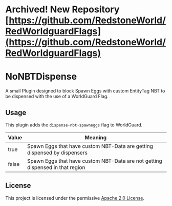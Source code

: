# Archived! New Repository [https://github.com/RedstoneWorld/RedWorldguardFlags](https://github.com/RedstoneWorld/RedWorldguardFlags)

# NoNBTDispense
A small Plugin designed to block Spawn Eggs with custom EntityTag NBT to be dispensed with the use of a WorldGuard Flag.

## Usage
This plugin adds the `dispense-nbt-spawneggs` flag to WorldGuard.

| Value    | Meaning                                                                       |
|----------|-------------------------------------------------------------------------------|
| true     | Spawn Eggs that have custom NBT-Data are getting dispensed by dispensers      |
| false    | Spawn Eggs that have custom NBT-Data are not getting dispensed in that region |

## License
This project is licensed under the permissive [Apache 2.0 License](LICENSE).
